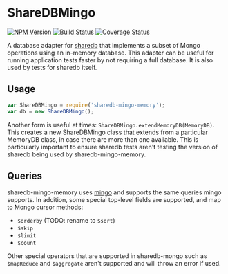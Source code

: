 # ShareDBMingo

  [![NPM Version](https://img.shields.io/npm/v/sharedb-mingo-memory.svg)](https://npmjs.org/package/sharedb-mingo-mongo)
  [![Build Status](https://travis-ci.org/share/sharedb-mingo-memory.svg?branch=master)](https://travis-ci.org/share/sharedb-mingo-memory)
  [![Coverage Status](https://coveralls.io/repos/github/share/sharedb-mingo-memory/badge.svg?branch=master)](https://coveralls.io/github/share/sharedb-mingo-memory?branch=master)

A database adapter for [sharedb](https://github.com/share/sharedb)
that implements a subset of Mongo operations using an in-memory
database. This adapter can be useful for running application tests
faster by not requiring a full database. It is also used by tests for
sharedb itself.

## Usage

```js
var ShareDBMingo = require('sharedb-mingo-memory');
var db = new ShareDBMingo();
```

Another form is useful at times:
`ShareDBMingo.extendMemoryDB(MemoryDB)`.  This creates a new
ShareDBMingo class that extends from a particular MemoryDB class, in
case there are more than one available. This is particularly important
to ensure sharedb tests aren't testing the version of sharedb being
used by sharedb-mingo-memory.

## Queries

sharedb-mingo-memory uses [mingo](https://github.com/kofrasa/mingo)
and supports the same queries mingo supports. In addition, some special
top-level fields are supported, and map to Mongo cursor methods:
* `$orderby` (TODO: rename to `$sort`)
* `$skip`
* `$limit`
* `$count`

Other special operators that are supported in sharedb-mongo such as
`$mapReduce` and `$aggregate` aren't supported and will throw an error
if used.
